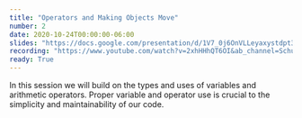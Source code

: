 ```yaml
---
title: "Operators and Making Objects Move"
number: 2
date: 2020-10-24T00:00:00-06:00
slides: "https://docs.google.com/presentation/d/1V7_0j6OnVLLeyaxystdpt3v5mFVkTJFk8mQETUQSpe4/edit?usp=sharing"
recording: "https://www.youtube.com/watch?v=2xhHHhQT6OI&ab_channel=SchulichIgnite"
ready: True
---
```


In this session we will build on the types and uses of variables and arithmetic operators. Proper variable and operator use is crucial to the simplicity and maintainability of our code.